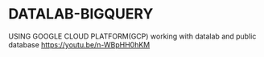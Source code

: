 # DATALAB-BIGQUERY
USING GOOGLE CLOUD PLATFORM(GCP) working with datalab and public database 
https://youtu.be/n-WBpHH0hKM
